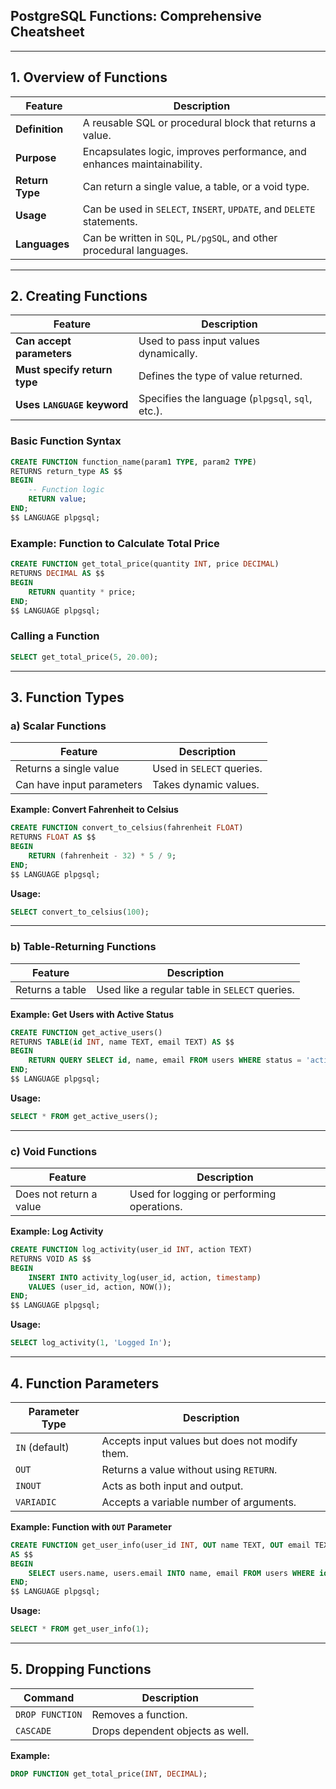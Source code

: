 ## **PostgreSQL Functions: Comprehensive Cheatsheet**  

---

## **1. Overview of Functions**  
| Feature         | Description |
|----------------|-------------|
| **Definition**  | A reusable SQL or procedural block that returns a value. |
| **Purpose**    | Encapsulates logic, improves performance, and enhances maintainability. |
| **Return Type** | Can return a single value, a table, or a void type. |
| **Usage**      | Can be used in `SELECT`, `INSERT`, `UPDATE`, and `DELETE` statements. |
| **Languages**  | Can be written in `SQL`, `PL/pgSQL`, and other procedural languages. |

---

## **2. Creating Functions**  
| Feature | Description |
|---------|-------------|
| **Can accept parameters** | Used to pass input values dynamically. |
| **Must specify return type** | Defines the type of value returned. |
| **Uses `LANGUAGE` keyword** | Specifies the language (`plpgsql`, `sql`, etc.). |

### **Basic Function Syntax**  
```sql
CREATE FUNCTION function_name(param1 TYPE, param2 TYPE) 
RETURNS return_type AS $$
BEGIN
    -- Function logic
    RETURN value;
END;
$$ LANGUAGE plpgsql;
```

### **Example: Function to Calculate Total Price**  
```sql
CREATE FUNCTION get_total_price(quantity INT, price DECIMAL) 
RETURNS DECIMAL AS $$
BEGIN
    RETURN quantity * price;
END;
$$ LANGUAGE plpgsql;
```

### **Calling a Function**  
```sql
SELECT get_total_price(5, 20.00);
```

---

## **3. Function Types**  

### **a) Scalar Functions**  
| Feature | Description |
|---------|-------------|
| Returns a single value | Used in `SELECT` queries. |
| Can have input parameters | Takes dynamic values. |

**Example: Convert Fahrenheit to Celsius**  
```sql
CREATE FUNCTION convert_to_celsius(fahrenheit FLOAT) 
RETURNS FLOAT AS $$
BEGIN
    RETURN (fahrenheit - 32) * 5 / 9;
END;
$$ LANGUAGE plpgsql;
```
**Usage:**  
```sql
SELECT convert_to_celsius(100);
```

---

### **b) Table-Returning Functions**  
| Feature | Description |
|---------|-------------|
| Returns a table | Used like a regular table in `SELECT` queries. |

**Example: Get Users with Active Status**  
```sql
CREATE FUNCTION get_active_users() 
RETURNS TABLE(id INT, name TEXT, email TEXT) AS $$
BEGIN
    RETURN QUERY SELECT id, name, email FROM users WHERE status = 'active';
END;
$$ LANGUAGE plpgsql;
```
**Usage:**  
```sql
SELECT * FROM get_active_users();
```

---

### **c) Void Functions**  
| Feature | Description |
|---------|-------------|
| Does not return a value | Used for logging or performing operations. |

**Example: Log Activity**  
```sql
CREATE FUNCTION log_activity(user_id INT, action TEXT) 
RETURNS VOID AS $$
BEGIN
    INSERT INTO activity_log(user_id, action, timestamp) 
    VALUES (user_id, action, NOW());
END;
$$ LANGUAGE plpgsql;
```
**Usage:**  
```sql
SELECT log_activity(1, 'Logged In');
```

---

## **4. Function Parameters**  
| Parameter Type | Description |
|---------------|-------------|
| `IN` (default) | Accepts input values but does not modify them. |
| `OUT` | Returns a value without using `RETURN`. |
| `INOUT` | Acts as both input and output. |
| `VARIADIC` | Accepts a variable number of arguments. |

**Example: Function with `OUT` Parameter**  
```sql
CREATE FUNCTION get_user_info(user_id INT, OUT name TEXT, OUT email TEXT) 
AS $$
BEGIN
    SELECT users.name, users.email INTO name, email FROM users WHERE id = user_id;
END;
$$ LANGUAGE plpgsql;
```
**Usage:**  
```sql
SELECT * FROM get_user_info(1);
```

---

## **5. Dropping Functions**  
| Command | Description |
|---------|-------------|
| `DROP FUNCTION` | Removes a function. |
| `CASCADE` | Drops dependent objects as well. |

**Example:**  
```sql
DROP FUNCTION get_total_price(INT, DECIMAL);
```
